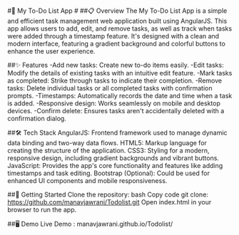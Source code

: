 #📝 My To-Do List App #
##📋 Overview
The My To-Do List App is a simple and efficient task management web application built using AngularJS. This app allows users to add, edit, and remove tasks, as well as track when tasks were added through a timestamp feature. It's designed with a clean and modern interface, featuring a gradient background and colorful buttons to enhance the user experience.

##✨ Features
-Add new tasks: Create new to-do items easily.
-Edit tasks: Modify the details of existing tasks with an intuitive edit feature.
-Mark tasks as completed: Strike through tasks to indicate their completion.
-Remove tasks: Delete individual tasks or all completed tasks with confirmation prompts.
-Timestamps: Automatically records the date and time when a task is added.
-Responsive design: Works seamlessly on mobile and desktop devices.
-Confirm delete: Ensures tasks aren't accidentally deleted with a confirmation dialog.

##🛠 Tech Stack
AngularJS: Frontend framework used to manage dynamic data binding and two-way data flows.
HTML5: Markup language for creating the structure of the application.
CSS3: Styling for a modern, responsive design, including gradient backgrounds and vibrant buttons.
JavaScript: Provides the app's core functionality and features like adding timestamps and task editing.
Bootstrap (Optional): Could be used for enhanced UI components and mobile responsiveness.


##🚀 Getting Started
Clone the repository:
bash
Copy code
git clone: https://github.com/manavjawrani/Todolist.git
Open index.html in your browser to run the app.

##🖥️ Demo
Live Demo : manavjawrani.github.io/Todolist/
